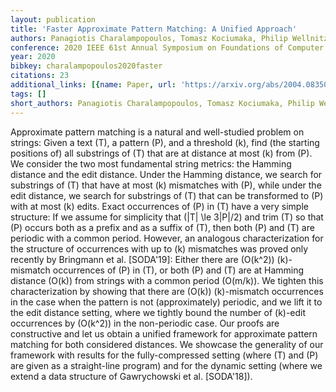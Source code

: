 ```yaml
---
layout: publication
title: 'Faster Approximate Pattern Matching: A Unified Approach'
authors: Panagiotis Charalampopoulos, Tomasz Kociumaka, Philip Wellnitz
conference: 2020 IEEE 61st Annual Symposium on Foundations of Computer Science (FOCS)
year: 2020
bibkey: charalampopoulos2020faster
citations: 23
additional_links: [{name: Paper, url: 'https://arxiv.org/abs/2004.08350'}]
tags: []
short_authors: Panagiotis Charalampopoulos, Tomasz Kociumaka, Philip Wellnitz
---
```

Approximate pattern matching is a natural and well-studied problem on
strings: Given a text \(T\), a pattern \(P\), and a threshold \(k\), find (the
starting positions of) all substrings of \(T\) that are at distance at most \(k\)
from \(P\). We consider the two most fundamental string metrics: the Hamming
distance and the edit distance. Under the Hamming distance, we search for
substrings of \(T\) that have at most \(k\) mismatches with \(P\), while under the
edit distance, we search for substrings of \(T\) that can be transformed to \(P\)
with at most \(k\) edits.
  Exact occurrences of \(P\) in \(T\) have a very simple structure: If we assume
for simplicity that \(|T| \le 3|P|/2\) and trim \(T\) so that \(P\) occurs both as a
prefix and as a suffix of \(T\), then both \(P\) and \(T\) are periodic with a common
period. However, an analogous characterization for the structure of occurrences
with up to \(k\) mismatches was proved only recently by Bringmann et al.
[SODA'19]: Either there are \(O(k^2)\) \(k\)-mismatch occurrences of \(P\) in \(T\), or
both \(P\) and \(T\) are at Hamming distance \(O(k)\) from strings with a common
period \(O(m/k)\). We tighten this characterization by showing that there are
\(O(k)\) \(k\)-mismatch occurrences in the case when the pattern is not
(approximately) periodic, and we lift it to the edit distance setting, where we
tightly bound the number of \(k\)-edit occurrences by \(O(k^2)\) in the
non-periodic case. Our proofs are constructive and let us obtain a unified
framework for approximate pattern matching for both considered distances. We
showcase the generality of our framework with results for the fully-compressed
setting (where \(T\) and \(P\) are given as a straight-line program) and for the
dynamic setting (where we extend a data structure of Gawrychowski et al.
[SODA'18]).